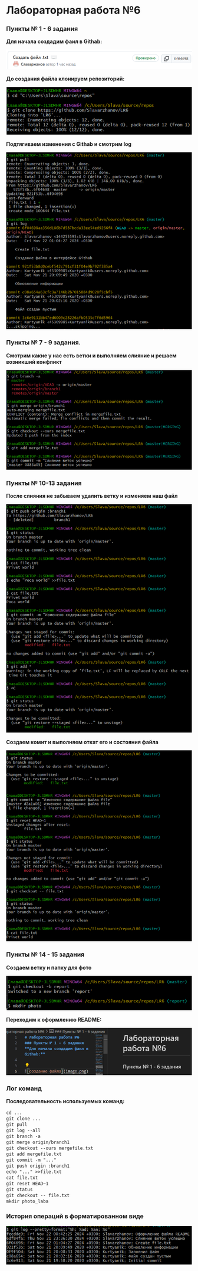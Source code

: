 # Лабораторная работа №6
### Пункты № 1 - 6 задания
**Для начала создадим фаил в Githab:**


![создание файла](https://github.com/Slavarzhanov/LR6/blob/report/photo/%D1%81%D0%BE%D0%B7%D0%B4%D0%B0%D0%BD%D0%B8%D0%B5%20%D1%84%D0%B0%D0%B9%D0%BB%D0%B0%20%D0%B2%20%D0%B3%D0%B8%D1%82%D1%85%D0%B0%D0%B1%D0%B5.png)

**До создания файла клонируем репозиторий:**


![конирование репозитория](https://github.com/Slavarzhanov/LR6/blob/report/photo/%D0%BA%D0%BB%D0%BE%D0%BD%D0%B8%D1%80%D0%BE%D0%B2%D0%B0%D0%BD%D0%B8%D0%B5%20%D1%80%D0%B5%D0%BF%D0%BE%D0%B7%D0%B8%D1%82%D0%BE%D1%80%D0%B8%D1%8F.png)

**Подтягиваем изменения с Githab и смотрим log**


![подтягивание изменений](https://github.com/Slavarzhanov/LR6/blob/report/photo/%D0%BF%D0%BE%D0%B4%D1%82%D1%8F%D0%B3%D0%B8%D0%B2%D0%B0%D0%BD%D0%B8%D0%B5%20%D0%B8%D0%B7%D0%BC%D0%B5%D0%BD%D0%B5%D0%BD%D0%B8%D0%B9%20%D0%B8%20%D0%BB%D0%BE%D0%B3.png)

### Пункты № 7 - 9 задания.
**Смотрим какие у нас есть ветки и выполняем слияние и решаем возникший конфликт**

![Просмотр веток и слияние](https://github.com/Slavarzhanov/LR6/blob/report/photo/%D0%B2%D0%B5%D1%82%D0%BA%D0%B8%20%D0%B8%20%D1%81%D0%BB%D0%B8%D1%8F%D0%BD%D0%B8%D0%B5%20%D1%81%20%D1%80%D0%B5%D1%88%D0%B5%D0%BD%D0%B8%D0%B5%D0%BC.png)


### Пункты № 10-13 задания
**После слияния не забываем удалить ветку и изменяем наш файл**


![удаление ветки](https://github.com/Slavarzhanov/LR6/blob/report/photo/%D0%B8%D0%B7%D0%BC%D0%B5%D0%BD%D0%B5%D0%BD%D0%B8%D0%B5%20%D0%B8%20%D0%BE%D1%82%D0%BA%D0%B0%D1%82.png)


**Создаем комит и выполняем откат его и состояния файла**


![Комит и его откат](https://github.com/Slavarzhanov/LR6/blob/report/photo/%D0%BE%D1%82%D0%BA%D0%B0%D1%82%20-%202.png)

### Пункты № 14 - 15 задания
**Создаем ветку и папку для фото**


![Создание ветки и папки для фото](https://github.com/Slavarzhanov/LR6/blob/report/photo/%D1%81%D0%BE%D0%B7%D0%B4%D0%B0%D0%BD%D0%B8%D0%B5%20%D0%B2%D0%B5%D1%82%D0%BA%D0%B8%20%D0%B8%20%D0%BF%D0%B0%D0%BF%D0%BA%D0%B8.png)

**Переходим к оформлению README:**


![Работа по оформлению README](https://github.com/Slavarzhanov/LR6/blob/report/photo/%D1%80%D0%B0%D0%B1%D0%BE%D1%82%D0%B0%20%D0%B2%20VSCode.png)

### Лог команд
**Последовательность используемых команд:**

```
cd ...
git clone ...
git pull
git log --all
git branch -a
git merge origin/branch1
git checkout --ours mergefile.txt
git add mergefile.txt
git commit -m "..."
git push origin :branch1
echo "..." >>file.txt
cat file.txt
git reset HEAD~1
git status
git checkout -- file.txt
mkdir photo_laba
```

### История операций в форматированном виде

![Отформатированый log](https://github.com/Slavarzhanov/LR6/blob/report/photo/%D1%82%D1%84%D0%BE%D1%80%D0%BC%D0%B0%D1%82%D0%B8%D1%80%D0%BE%D0%B2%D0%B0%D0%BD%D1%8B%D0%B9%20%D0%BB%D0%BE%D0%B3.png)